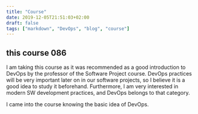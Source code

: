 ```yaml
---
title: "Course"
date: 2019-12-05T21:51:03+02:00
draft: false
tags: ["markdown", "DevOps", "blog", "course"]
---
```

## this course 086
I am taking this course as it was recommended as a good introduction to DevOps by the professor of the Software Project course. DevOps practices will be very important later on in our software projects, so I believe it is a good idea to study it beforehand. Furthermore, I am very interested in modern SW development practices, and DevOps belongs to that category.  

I came into the course knowing the basic idea of DevOps.  